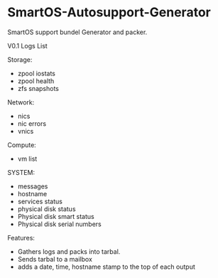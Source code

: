 SmartOS-Autosupport-Generator
=============================

SmartOS support bundel Generator and packer. 


V0.1  Logs List 

Storage:

* zpool iostats
* zpool health 
* zfs snapshots 

Network:

* nics 
* nic errors 
* vnics 


Compute:

* vm list  

SYSTEM:

* messages 
* hostname
* services status
* physical disk status 
* Physical disk smart status 
* Physical disk serial numbers 


Features: 

* Gathers logs and packs into tarbal. 
* Sends tarbal to a mailbox
* adds a date, time, hostname stamp to the top of each output 




